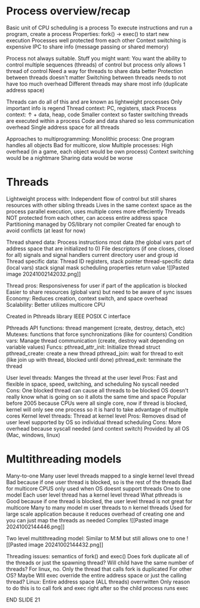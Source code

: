 # Process overview/recap
Basic unit of CPU scheduling is a process
To execute instructions and run a program, create a process
Properties:
	fork() -> exec() to start new execution
	Processes well protected from each other
	Context switching is expensive
	IPC to share info (message passing or shared memory)

Process not always suitable. Stuff you might want:
	You want the ability to control multiple sequences (threads) of control but process only allows 1 thread of control
	Need a way for threads to share data better
	Protection between threads doesn't matter
	Switching between threads needs to not have too much overhead
	Different threads may share most info (duplicate address space)

Threads can do all of this and are known as lightweight processes
	Only important info is regend
		Thread context: PC, registers, stack
		Process context: $\uparrow$ + data, heap, code
	Smaller context so faster switching
	threads are executed within a process
		Code and data shared so less communication overhead
	Single address space for all threads

Approaches to multiprogramming:
	Monolithic process:
		One program handles all objects
		Bad for multicore, slow
	Multiple processes:
		High overhead (in a game, each object would be own process) 
		Context switching would be a nightmare
		Sharing data would be worse
# Threads
Lightweight process with:
	Independent flow of control
	but still shares resources with other sibling threads
	Lives in the same context space as the process
	parallel execution, uses multiple cores more effeciently
Threads NOT protected from each other, can access entire address space
Partitioning managed by OS/library not compiler
	Created far enough to avoid conflicts (at least for now)

Thread shared data:
	Process instructions
	most data (the global vars part of address space that are initialized to 0)
	File descriptors (if one closes, closed for all)
	signals and signal handlers 
	current directory
	user and group id
Thread specific data:
	Thread ID
	registers, stack pointer
	thread-specific data (local vars)
	stack
	signal mask
	scheduling properties
	return value
![[Pasted image 20241002142032.png]]

Thread pros:
	Responsiveness for user if part of the application is blocked
	Easier to share resources (global vars) but need to be aware of sync issues
	Economy: Reduces creation, context switch, and space overhead
	Scalability: Better utilizes multicore CPU

Created in Pthreads library
	IEEE POSIX C interface

Pthreads API functions:
	thread mangement (create, destroy, detach, etc)
	Mutexes: functions that force synchronizations (like for counters) 
	Condition vars: Manage thread communication (create, destroy wait depending on variable values)
	Funcs:
		pthread_attr_init: Initialize thread struct
		pthread_create: create a new thread
		pthread_join: wait for thread to exit (like join up with thread, blocked until done)
		pthread_exit: terminate the thread


User level threads: Manges the thread at the user level
	Pros:
		Fast and flexible in space, speed, switching, and scheduling
		No syscall needed
	Cons:
		One blocked thread can cause all threads to be blocked
		OS doesn't really know what is going on so it allots the same time and space
		Popular before 2005 because CPUs were all single core, now if thread is blocked, kernel will only see one process so it is hard to take advantage of multiple cores
Kernel level threads: Thread at kernel level
	Pros: 
		Removes disad of user level
		supported by OS so individual thread scheduling
	Cons:
		More overhead because syscall needed (and context switch)
	Provided by all OS (Mac, windows, linux)

# Multithreading models
Many-to-one
	Many user level threads mapped to a single kernel level thread
	Bad because if one user thread is blocked, so is the rest of the threads
	Bad for multicore CPUS
	only used when OS doesnt support threads
One to one model
	Each user level thread has a kernel level thread
	What pthreads is 
	Good because if one thread is blocked, the user level thread is not
	great for multicore
Many to many model
	m user threads to n kernel threads
	Used for large scale application because it reduces overhead of creating one and you can just map the threads as needed
	Complex
![[Pasted image 20241002144446.png]]

Two level multithreading model:
	Similar to M:M but still allows one to one
![[Pasted image 20241002144432.png]]


Threading issues:
	semantics of fork() and exec()
		Does fork duplicate all of the threads or just the spawning thread? Will child have the same number of threads?
			For linux, no. Only the thread that calls fork is duplicated
			For other OS? Maybe
		WIll exec override the entire address space or just the calling thread?
			Linux: Entire address space (ALL threads) overrwitten
		Only reason to do this is to call fork and exec right after so the child process runs exec


END SLIDE 21